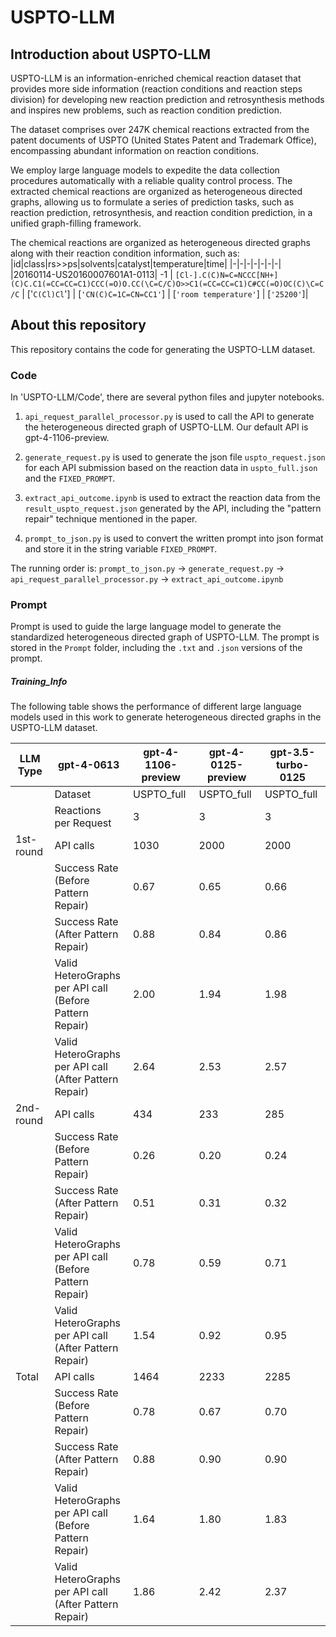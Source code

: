 # USPTO-LLM

## Introduction about USPTO-LLM
USPTO-LLM is an information-enriched chemical reaction dataset that provides more side information (reaction conditions and reaction steps division) for developing new reaction prediction and retrosynthesis methods and inspires new problems, such as reaction condition prediction. 

The dataset comprises over 247K chemical reactions extracted from the patent documents of USPTO (United States Patent and Trademark Office), encompassing abundant information on reaction conditions. 

We employ large language models to expedite the data collection procedures automatically with a reliable quality control process. The extracted chemical reactions are organized as heterogeneous directed graphs, allowing us to formulate a series of prediction tasks, such as reaction prediction, retrosynthesis, and reaction condition prediction, in a unified graph-filling framework.

The chemical reactions are organized as heterogeneous directed graphs along with their reaction condition information, such as:
|id|class|rs>>ps|solvents|catalyst|temperature|time|
|-|-|-|-|-|-|-|
|20160114-US20160007601A1-0113| -1  | `[Cl-].C(C)N=C=NCCC[NH+](C)C.C1(=CC=CC=C1)CCC(=O)O.CC(\C=C/C)O>>C1(=CC=CC=C1)C#CC(=O)OC(C)\C=C/C` | ['`C(Cl)Cl`'] | [`'CN(C)C=1C=CN=CC1'`] | [`'room temperature'`] | [`'25200'`]|


## About this repository
This repository contains the code for generating the USPTO-LLM dataset.

### Code 
In 'USPTO-LLM/Code', there are several python files and jupyter notebooks.

1. `api_request_parallel_processor.py` is used to call the API to generate the heterogeneous directed graph of USPTO-LLM. Our default API is gpt-4-1106-preview.

2. `generate_request.py` is used to generate the json file `uspto_request.json` for each API submission based on the reaction data in `uspto_full.json` and the `FIXED_PROMPT`.

3. `extract_api_outcome.ipynb` is used to extract the reaction data from the `result_uspto_request.json` generated by the API, including the "pattern repair" technique mentioned in the paper.

4. `prompt_to_json.py` is used to convert the written prompt into json format and store it in the string variable `FIXED_PROMPT`.

The running order is: `prompt_to_json.py` → `generate_request.py` → `api_request_parallel_processor.py` → `extract_api_outcome.ipynb`

### Prompt

Prompt is used to guide the large language model to generate the standardized heterogeneous directed graph of USPTO-LLM. The prompt is stored in the `Prompt` folder, including the `.txt` and `.json` versions of the prompt.

##### Training_Info

The following table shows the performance of different large language models used in this work to generate heterogeneous directed graphs in the USPTO-LLM dataset.

| LLM Type  | gpt-4-0613                                                    | gpt-4-1106-preview | gpt-4-0125-preview | gpt-3.5-turbo-0125 |
|-----------|---------------------------------------------------------------|--------------------|--------------------|--------------------|
|           | Dataset                                                       | USPTO_full         | USPTO_full         | USPTO_full         | USPTO_full |
|           | Reactions <br>per Request                                     | 3                  | 3                  | 3                  | 3          |
| 1st-round | API calls                                                     | 1030               | 2000               | 2000               | 800        |
|           | Success Rate<br>(Before Pattern Repair)                       | 0.67               | 0.65               | 0.66               | 0.32       |
|           | Success Rate<br>(After Pattern Repair)                        | 0.88               | 0.84               | 0.86               | 0.52       |
|           | Valid HeteroGraphs<br>per API call<br>(Before Pattern Repair) | 2.00               | 1.94               | 1.98               | 0.97       |
|           | Valid HeteroGraphs <br>per API call<br>(After Pattern Repair) | 2.64               | 2.53               | 2.57               | 1.57       |
| 2nd-round | API calls                                                     | 434                | 233                | 285                | 525        |
|           | Success Rate<br>(Before Pattern Repair)                       | 0.26               | 0.20               | 0.24               | 0.13       |
|           | Success Rate<br>(After Pattern Repair)                        | 0.51               | 0.31               | 0.32               | 0.36       |
|           | Valid HeteroGraphs<br>per API call<br>(Before Pattern Repair) | 0.78               | 0.59               | 0.71               | 0.40       |
|           | Valid HeteroGraphs <br>per API call<br>(After Pattern Repair) | 1.54               | 0.92               | 0.95               | 1.07       |
| Total     | API calls                                                     | 1464               | 2233               | 2285               | 1325       |
|           | Success Rate<br>(Before Pattern Repair)                       | 0.78               | 0.67               | 0.70               | 0.41       |
|           | Success Rate<br>(After Pattern Repair)                        | 0.88               | 0.90               | 0.90               | 0.76       |
|           | Valid HeteroGraphs<br>per API call<br>(Before Pattern Repair) | 1.64               | 1.80               | 1.83               | 0.74       |
|           | Valid HeteroGraphs <br>per API call<br>(After Pattern Repair) | 1.86               | 2.42               | 2.37               | 1.37       |





